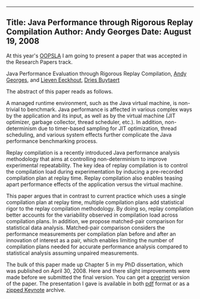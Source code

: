 -----
Title:  Java Performance through Rigorous Replay Compilation
Author: Andy Georges
Date: August 19, 2008
----







At this year's [OOPSLA](http://oopsla.org/oopsla2008/) I am going to
present a paper that was accepted in the Research Papers track.


Java Performance Evaluation through Rigorous Replay Compilation, [Andy
Georges](http://itkovian.net/), and [Lieven
Eeckhout](http://www.elis.ugent.be/~leeckhou), [Dries
Buytaert](http://buytaert.net/)


The abstract of this paper reads as follows.


A managed runtime environment, such as the Java virtual machine, is
non-trivial to benchmark. Java performance is affected in various
complex ways by the application and its input, as well as by the virtual
machine (JIT optimizer, garbage collector, thread scheduler, etc.). In
addition, non-determinism due to timer-based sampling for JIT
optimization, thread scheduling, and various system effects further
complicate the Java performance benchmarking process.


Replay compilation is a recently introduced Java performance analysis
methodology that aims at controlling non-determinism to improve
experimental repeatability. The key idea of replay compilation is to
control the compilation load during experimentation by inducing a
pre-recorded compilation plan at replay time. Replay compilation also
enables teasing apart performance effects of the application versus the
virtual machine.


This paper argues that in contrast to current practice which uses a
single compilation plan at replay time, multiple compilation plans add
statistical rigor to the replay compilation methodology. By doing so,
replay compilation better accounts for the variability observed in
compilation load across compilation plans. In addition, we propose
matched-pair comparison for statistical data analysis. Matched-pair
comparison considers the performance measurements per compilation plan
before and after an innovation of interest as a pair, which enables
limiting the number of compilation plans needed for accurate performance
analysis compared to statistical analysis assuming unpaired
measurements.


The bulk of this paper made up Chapter 5 in my PhD dissertation, which
was published on April 30, 2008. Here and there slight improvements were
made before we submitted the final version. You can get a
[preprint](http://itkovian.net/base/files/papers/oopsla2008-georges-preprint.pdf)
version of the paper. The presentation I gave is available in both
[pdf](http://itkovian.net/base/files/papers/oopsla2008-georges-presentation.pdf)
format or as a [zipped
Keynote](http://itkovian.net/base/files/papers/oopsla2008-georges-presentation.zip)
archive.




